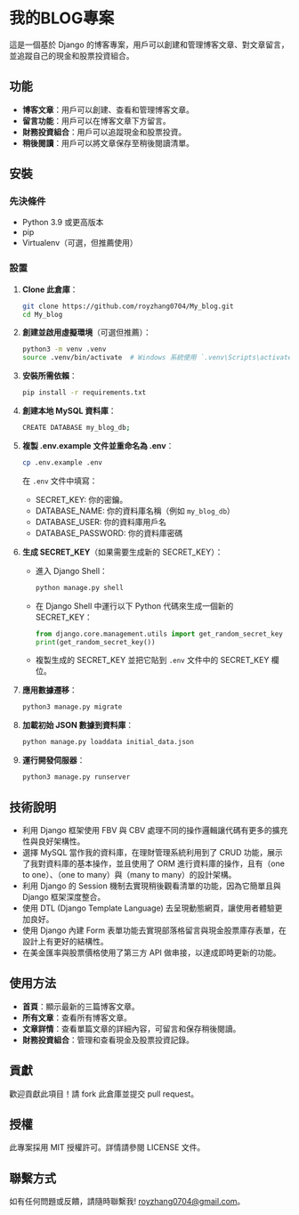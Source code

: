 # 我的BLOG專案

這是一個基於 Django 的博客專案，用戶可以創建和管理博客文章、對文章留言，並追蹤自己的現金和股票投資組合。

## 功能

- **博客文章**：用戶可以創建、查看和管理博客文章。
- **留言功能**：用戶可以在博客文章下方留言。
- **財務投資組合**：用戶可以追蹤現金和股票投資。
- **稍後閱讀**：用戶可以將文章保存至稍後閱讀清單。

## 安裝

### 先決條件

- Python 3.9 或更高版本
- pip
- Virtualenv（可選，但推薦使用）

### 設置

1. **Clone 此倉庫**：
    ```bash
    git clone https://github.com/royzhang0704/My_blog.git
    cd My_blog
    ```

2. **創建並啟用虛擬環境**（可選但推薦）：
    ```bash
    python3 -m venv .venv
    source .venv/bin/activate  # Windows 系統使用 `.venv\Scripts\activate`
    ```

3. **安裝所需依賴**：
    ```bash
    pip install -r requirements.txt
    ```

4. **創建本地 MySQL 資料庫**：
    ```bash
    CREATE DATABASE my_blog_db;
    ```

5. **複製 .env.example 文件並重命名為 .env**：
    ```bash
    cp .env.example .env
    ```
    在 `.env` 文件中填寫：
    - SECRET_KEY: 你的密鑰。
    - DATABASE_NAME: 你的資料庫名稱（例如 `my_blog_db`）
    - DATABASE_USER: 你的資料庫用戶名
    - DATABASE_PASSWORD: 你的資料庫密碼

6. **生成 SECRET_KEY**（如果需要生成新的 SECRET_KEY）：
    - 進入 Django Shell：
        ```bash
        python manage.py shell
        ```
    - 在 Django Shell 中運行以下 Python 代碼來生成一個新的 SECRET_KEY：
        ```python
        from django.core.management.utils import get_random_secret_key
        print(get_random_secret_key())
        ```
    - 複製生成的 SECRET_KEY 並把它貼到 `.env` 文件中的 SECRET_KEY 欄位。

7. **應用數據遷移**：
    ```bash
    python3 manage.py migrate
    ```

8. **加載初始 JSON 數據到資料庫**：
    ```bash
    python manage.py loaddata initial_data.json
    ```

9. **運行開發伺服器**：
    ```bash
    python3 manage.py runserver
    ```

## 技術說明

- 利用 Django 框架使用 FBV 與 CBV 處理不同的操作邏輯讓代碼有更多的擴充性與良好架構性。
- 選擇 MySQL 當作我的資料庫，在理財管理系統利用到了 CRUD 功能，展示了我對資料庫的基本操作，並且使用了 ORM 進行資料庫的操作，且有（one to one）、（one to many）與（many to many）的設計架構。
- 利用 Django 的 Session 機制去實現稍後觀看清單的功能，因為它簡單且與 Django 框架深度整合。
- 使用 DTL (Django Template Language) 去呈現動態網頁，讓使用者體驗更加良好。
- 使用 Django 內建 Form 表單功能去實現部落格留言與現金股票庫存表單，在設計上有更好的結構性。
- 在美金匯率與股票價格使用了第三方 API 做串接，以達成即時更新的功能。

## 使用方法

- **首頁**：顯示最新的三篇博客文章。
- **所有文章**：查看所有博客文章。
- **文章詳情**：查看單篇文章的詳細內容，可留言和保存稍後閱讀。
- **財務投資組合**：管理和查看現金及股票投資記錄。

## 貢獻

歡迎貢獻此項目！請 fork 此倉庫並提交 pull request。

## 授權

此專案採用 MIT 授權許可。詳情請參閱 LICENSE 文件。

## 聯繫方式

如有任何問題或反饋，請隨時聯繫我! [royzhang0704@gmail.com](mailto:royzhang0704@gmail.com)。
